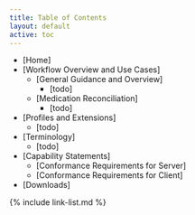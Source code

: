 ```yaml
---
title: Table of Contents
layout: default
active: toc
---
```


<!-- sidebar-wrapper  put your TOC here. like example below...-->

- [Home]
- [Workflow Overview and Use Cases]
   - [General Guidance and Overview]
      - [todo]
   - [Medication Reconciliation]
      - [todo]
- [Profiles and Extensions]
    - [todo]
- [Terminology]
    - [todo]
- [Capability Statements]
   - [Conformance Requirements for Server]
   - [Conformance Requirements for Client]
- [Downloads]

{% include link-list.md %}
